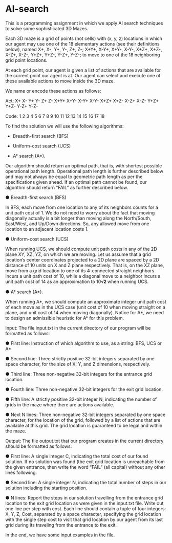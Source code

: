 # AI-search

This is a programming assignment in which we apply AI search techniques to solve some sophisticated 3D Mazes.

Each 3D maze is a grid of points (not cells) with (x, y, z) locations in which our agent may use one of the 18 elementary actions (see their definitions below), named X+, X-, Y+, Y-, Z+, Z-; X+Y+, X-Y+, X+Y-, X-Y-, X+Z+, X+Z-, X-Z+, X-Z-, Y+Z+, Y+Z-, Y-Z+, Y-Z-; to move to one of the 18 neighboring grid point locations.

At each grid point, our agent is given a list of actions that are available for the current point our agent is at. Our agent can select and execute one of these available actions to move inside the 3D maze.

We name or encode these actions as follows:

Act: X+ X- Y+ Y- Z+ Z- X+Y+ X+Y- X-Y+ X-Y- X+Z+ X+Z- X-Z+ X-Z- Y+Z+ Y+Z- Y-Z+ Y-Z-

Code: 1 2 3 4 5 6 7 8 9 10 11 12 13 14 15 16 17 18


To find the solution we will use the following algorithms:

- Breadth-first search (BFS)

- Uniform-cost search (UCS)

- A* search (A*).

Our algorithm should return an optimal path, that is, with shortest possible operational path length. Operational path length is further described below and may not always be equal to geometric path length as per the specifications given ahead. If an optimal path cannot be found, our algorithm should return “FAIL” as further described below.

● Breadth-first search (BFS)

In BFS, each move from one location to any of its neighbors counts for a unit path cost of 1. We do not need to worry about the fact that moving diagonally actually is a bit longer than moving along the North/South, East/West, and Up/Down directions. So, any allowed move from one location to an adjacent location costs 1.

● Uniform-cost search (UCS)

When running UCS, we should compute unit path costs in any of the 2D plane XY, XZ, YZ, on which we are moving. Let us assume that a grid location’s center coordinates projected to a 2D plane are spaced by a 2D distance of 10 units on X and Z plane respectively. That is, on the XZ plane, move from a grid location to one of its 4-connected straight neighbors incurs a unit path cost of 10, while a diagonal move to a neighbor incurs a unit path cost of 14 as an approximation to 10√𝟐 when running UCS.

● A* search (A*).

When running A*, we should compute an approximate integer unit path cost of each move as in the UCS case (unit cost of 10 when moving straight on a plane, and unit cost of 14 when moving diagonally). Notice for A*, we need to design an admissible heuristic for A* for this problem.


Input: The file input.txt in the current directory of our program will be formatted as follows:

● First line: Instruction of which algorithm to use, as a string: BFS, UCS or A*

● Second line: Three strictly positive 32-bit integers separated by one space character, for the size of X, Y, and Z dimensions, respectively.

● Third line: Three non-negative 32-bit integers for the entrance grid location.

● Fourth line: Three non-negative 32-bit integers for the exit grid location.

● Fifth line: A strictly positive 32-bit integer N, indicating the number of grids in the maze where there are actions available.

● Next N lines: Three non-negative 32-bit integers separated by one space character, for the location of the grid, followed by a list of actions that are available at this grid. The grid location is guaranteed to be legal and within the maze.

Output: The file output.txt that our program creates in the current directory should be formatted as follows:

● First line: A single integer C, indicating the total cost of our found solution. If no solution was found (the exit grid location is unreachable from the given entrance, then write the word “FAIL” (all capital) without any other lines following.

● Second line: A single integer N, indicating the total number of steps in our solution including the starting position.

● N lines:
Report the steps in our solution travelling from the entrance grid location to the exit grid location as were given in the input.txt file.
Write out one line per step with cost. Each line should contain a tuple of four integers: X, Y, Z, Cost, separated by a space character, specifying the grid location with the single step cost to visit that grid location by our agent from its last grid during its traveling from the entrance to the exit.

In the end, we have some input examples in the file.
